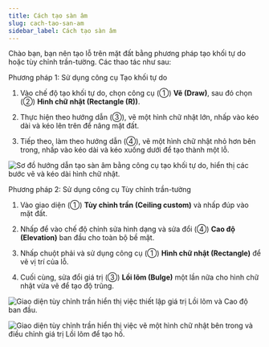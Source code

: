 ```yaml
---
title: Cách tạo sàn âm
slug: cach-tao-san-am
sidebar_label: Cách tạo sàn âm
---
```


Chào bạn, bạn nên tạo lỗ trên mặt đất bằng phương pháp tạo khối tự do hoặc tùy chỉnh trần-tường. Các thao tác như sau:

Phương pháp 1: Sử dụng công cụ Tạo khối tự do

1. Vào chế độ tạo khối tự do, chọn công cụ (①) **Vẽ (Draw)**, sau đó chọn (②) **Hình chữ nhật (Rectangle (R))**.

2. Thực hiện theo hướng dẫn (③), vẽ một hình chữ nhật lớn, nhấp vào kéo dài và kéo lên trên để nâng mặt đất.

3. Tiếp theo, làm theo hướng dẫn (④), vẽ một hình chữ nhật nhỏ hơn bên trong, nhấp vào kéo dài và kéo xuống dưới để tạo thành một lỗ.

![Sơ đồ hướng dẫn tạo sàn âm bằng công cụ tạo khối tự do, hiển thị các bước vẽ và kéo dài hình chữ nhật.](https://storage.googleapis.com/jegavn_kb/images/7d7efa1c-d6b9-4dc1-babc-5788477dd638.png)

Phương pháp 2: Sử dụng công cụ Tùy chỉnh trần-tường

1. Vào giao diện (①) **Tùy chỉnh trần (Ceiling custom)** và nhấp đúp vào mặt đất.

2. Nhấp để vào chế độ chỉnh sửa hình dạng và sửa đổi (④) **Cao độ (Elevation)** ban đầu cho toàn bộ bề mặt.

3. Nhấp chuột phải và sử dụng công cụ (①) **Hình chữ nhật (Rectangle)** để vẽ vị trí của lỗ.

4. Cuối cùng, sửa đổi giá trị (③) **Lồi lõm (Bulge)** một lần nữa cho hình chữ nhật vừa vẽ để tạo độ trũng.

![Giao diện tùy chỉnh trần hiển thị việc thiết lập giá trị Lồi lõm và Cao độ ban đầu.](https://storage.googleapis.com/jegavn_kb/images/a5f1e1d2-5c58-4cb5-b405-1ad01e3507aa.png)

![Giao diện tùy chỉnh trần hiển thị việc vẽ một hình chữ nhật bên trong và điều chỉnh giá trị Lồi lõm để tạo hố.](https://storage.googleapis.com/jegavn_kb/images/3f6ae5e2-4c3c-43bf-bdbb-63cda9f0d158.png)